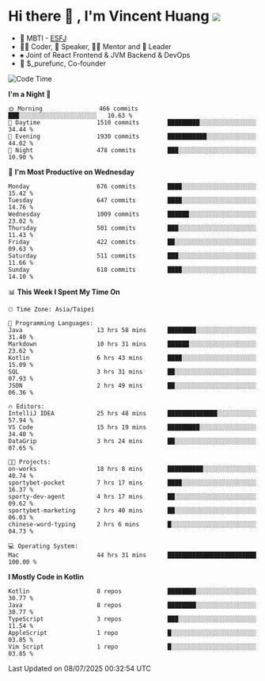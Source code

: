 # Hi there 👋 , I'm Vincent Huang ![](https://komarev.com/ghpvc/?username=Jian-Min-Huang)
- 👀 MBTI - [ESFJ](https://www.16personalities.com/esfj-personality)
- 👨‍💻 Coder, 🎤 Speaker, 👨‍🏫 Mentor and 🚀 Leader
- ♠️ Joint of React Frontend & JVM Backend & DevOps
- 💼 $_purefunc, Co-founder

<!--START_SECTION:waka-->
![Code Time](http://img.shields.io/badge/Code%20Time-5%2C573%20hrs%2036%20mins-blue)

**I'm a Night 🦉** 

```text
🌞 Morning                466 commits         ███░░░░░░░░░░░░░░░░░░░░░░   10.63 % 
🌆 Daytime                1510 commits        █████████░░░░░░░░░░░░░░░░   34.44 % 
🌃 Evening                1930 commits        ███████████░░░░░░░░░░░░░░   44.02 % 
🌙 Night                  478 commits         ███░░░░░░░░░░░░░░░░░░░░░░   10.90 % 
```
📅 **I'm Most Productive on Wednesday** 

```text
Monday                   676 commits         ████░░░░░░░░░░░░░░░░░░░░░   15.42 % 
Tuesday                  647 commits         ████░░░░░░░░░░░░░░░░░░░░░   14.76 % 
Wednesday                1009 commits        ██████░░░░░░░░░░░░░░░░░░░   23.02 % 
Thursday                 501 commits         ███░░░░░░░░░░░░░░░░░░░░░░   11.43 % 
Friday                   422 commits         ██░░░░░░░░░░░░░░░░░░░░░░░   09.63 % 
Saturday                 511 commits         ███░░░░░░░░░░░░░░░░░░░░░░   11.66 % 
Sunday                   618 commits         ████░░░░░░░░░░░░░░░░░░░░░   14.10 % 
```


📊 **This Week I Spent My Time On** 

```text
🕑︎ Time Zone: Asia/Taipei

💬 Programming Languages: 
Java                     13 hrs 58 mins      ████████░░░░░░░░░░░░░░░░░   31.40 % 
Markdown                 10 hrs 31 mins      ██████░░░░░░░░░░░░░░░░░░░   23.62 % 
Kotlin                   6 hrs 43 mins       ████░░░░░░░░░░░░░░░░░░░░░   15.09 % 
SQL                      3 hrs 31 mins       ██░░░░░░░░░░░░░░░░░░░░░░░   07.93 % 
JSON                     2 hrs 49 mins       ██░░░░░░░░░░░░░░░░░░░░░░░   06.36 % 

🔥 Editors: 
IntelliJ IDEA            25 hrs 48 mins      ██████████████░░░░░░░░░░░   57.94 % 
VS Code                  15 hrs 19 mins      █████████░░░░░░░░░░░░░░░░   34.40 % 
DataGrip                 3 hrs 24 mins       ██░░░░░░░░░░░░░░░░░░░░░░░   07.65 % 

🐱‍💻 Projects: 
on-works                 18 hrs 8 mins       ██████████░░░░░░░░░░░░░░░   40.74 % 
sportybet-pocket         7 hrs 17 mins       ████░░░░░░░░░░░░░░░░░░░░░   16.37 % 
sporty-dev-agent         4 hrs 17 mins       ██░░░░░░░░░░░░░░░░░░░░░░░   09.62 % 
sportybet-marketing      2 hrs 40 mins       ██░░░░░░░░░░░░░░░░░░░░░░░   06.03 % 
chinese-word-typing      2 hrs 6 mins        █░░░░░░░░░░░░░░░░░░░░░░░░   04.73 % 

💻 Operating System: 
Mac                      44 hrs 31 mins      █████████████████████████   100.00 % 
```

**I Mostly Code in Kotlin** 

```text
Kotlin                   8 repos             ████████░░░░░░░░░░░░░░░░░   30.77 % 
Java                     8 repos             ████████░░░░░░░░░░░░░░░░░   30.77 % 
TypeScript               3 repos             ███░░░░░░░░░░░░░░░░░░░░░░   11.54 % 
AppleScript              1 repo              █░░░░░░░░░░░░░░░░░░░░░░░░   03.85 % 
Vim Script               1 repo              █░░░░░░░░░░░░░░░░░░░░░░░░   03.85 % 
```




 Last Updated on 08/07/2025 00:32:54 UTC
<!--END_SECTION:waka-->
